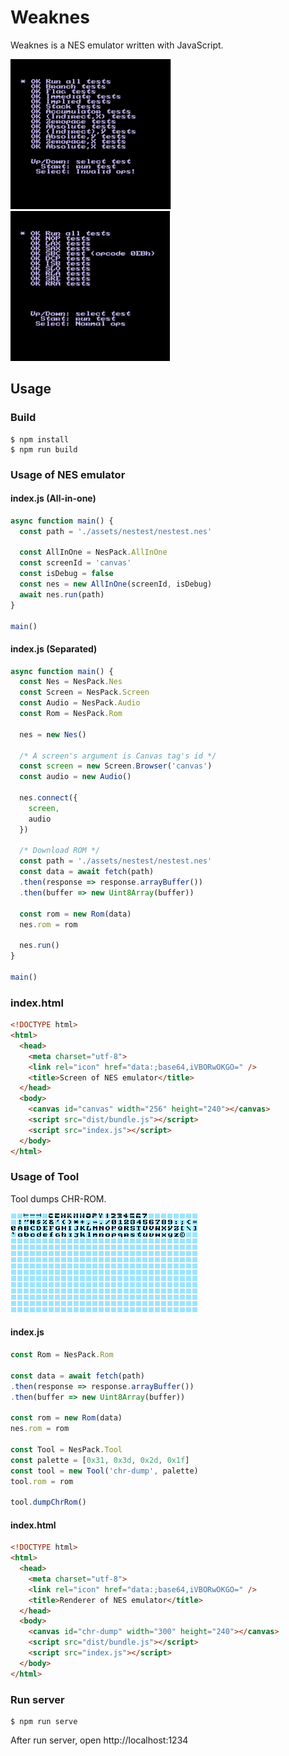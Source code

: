 # Weaknes

Weaknes is a NES emulator written with JavaScript.

<img src="./images/nestest1.png" height="240"> <img src="./images/nestest2.png" height="240">

## Usage

### Build
```console
$ npm install
$ npm run build
```
### Usage of NES emulator
#### index.js (All-in-one)
```javascript
async function main() {
  const path = './assets/nestest/nestest.nes'

  const AllInOne = NesPack.AllInOne
  const screenId = 'canvas'
  const isDebug = false
  const nes = new AllInOne(screenId, isDebug)
  await nes.run(path)
}

main()
```
#### index.js (Separated)
```javascript
async function main() {
  const Nes = NesPack.Nes
  const Screen = NesPack.Screen
  const Audio = NesPack.Audio
  const Rom = NesPack.Rom

  nes = new Nes()

  /* A screen's argument is Canvas tag's id */
  const screen = new Screen.Browser('canvas')
  const audio = new Audio()

  nes.connect({
    screen,
    audio
  })

  /* Download ROM */
  const path = './assets/nestest/nestest.nes'
  const data = await fetch(path)
  .then(response => response.arrayBuffer())
  .then(buffer => new Uint8Array(buffer))

  const rom = new Rom(data)
  nes.rom = rom

  nes.run()
}

main()
```
### index.html
```html
<!DOCTYPE html>
<html>
  <head>
    <meta charset="utf-8">
    <link rel="icon" href="data:;base64,iVBORwOKGO=" />
    <title>Screen of NES emulator</title>
  </head>
  <body>
    <canvas id="canvas" width="256" height="240"></canvas>
    <script src="dist/bundle.js"></script>
    <script src="index.js"></script>
  </body>
</html>
```

### Usage of Tool

Tool dumps CHR-ROM.

<img src="./images/tool.png">

#### index.js
```javascript
const Rom = NesPack.Rom

const data = await fetch(path)
.then(response => response.arrayBuffer())
.then(buffer => new Uint8Array(buffer))

const rom = new Rom(data)
nes.rom = rom

const Tool = NesPack.Tool
const palette = [0x31, 0x3d, 0x2d, 0x1f]
const tool = new Tool('chr-dump', palette)
tool.rom = rom

tool.dumpChrRom()

```

#### index.html

```html
<!DOCTYPE html>
<html>
  <head>
    <meta charset="utf-8">
    <link rel="icon" href="data:;base64,iVBORwOKGO=" />
    <title>Renderer of NES emulator</title>
  </head>
  <body>
    <canvas id="chr-dump" width="300" height="240"></canvas>
    <script src="dist/bundle.js"></script>
    <script src="index.js"></script>
  </body>
</html>
```

### Run server
```console
$ npm run serve
```
After run server, open http://localhost:1234
